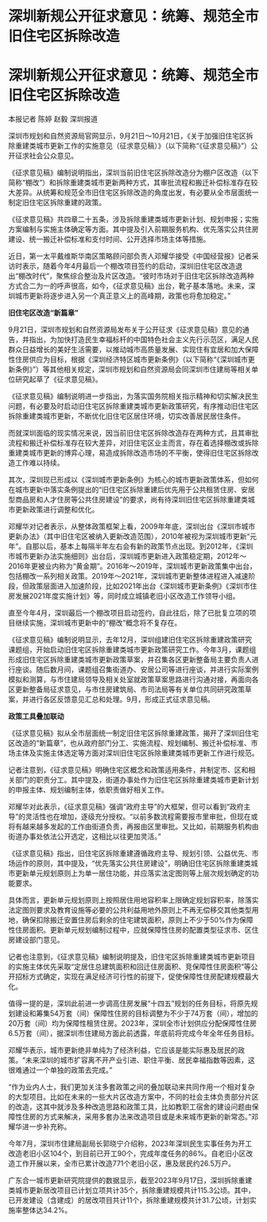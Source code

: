 # 深圳新规公开征求意见：统筹、规范全市旧住宅区拆除改造

# 深圳新规公开征求意见：统筹、规范全市旧住宅区拆除改造

本报记者 陈婷 赵毅 深圳报道

深圳市规划和自然资源局官网显示，9月21日～10月21日，《关于加强旧住宅区拆除重建类城市更新工作的实施意见（征求意见稿）》（以下简称“《征求意见稿》”）公开征求社会公众意见。

《征求意见稿》编制说明指出，深圳当前旧住宅区拆除改造分为棚户区改造（以下简称“棚改”）和拆除重建类城市更新两种方式，其审批流程和搬迁补偿标准存在较大差异。从统筹和规范全市旧住宅区拆除改造的角度出发，有必要从全市层面统一制定旧住宅区拆除重建的政策。

《征求意见稿》共四章二十五条，涉及拆除重建类城市更新计划、规划申报；实施方案编制与实施主体确定等方面。其中提及引入前期服务机构、优先落实公共住房建设、统一搬迁补偿标准和支付时间、公开选择市场主体等措施。

近日，第一太平戴维斯华南区策略顾问部负责人邓耀华接受《中国经营报》记者采访时表示，随着今年4月最后一个棚改项目签约的启动，深圳旧住宅区改造退出“棚改时代”，聚焦综合整治及片区改造。“彼时市场对于旧住宅区拆除改造两种方式合二为一的呼声很高，如今，《征求意见稿》出台，靴子基本落地。未来，深圳城市更新将逐步进入另一个真正意义上的高峰期，政策也将愈加稳定。”

**旧住宅区改造“新篇章”**

9月21日，深圳市规划和自然资源局发布关于公开征求《征求意见稿》意见的通告，并指出，为加快打造民生幸福标杆的中国特色社会主义先行示范区，满足人民群众日益增长的美好生活需要，以推动城市高质量发展、实现住有宜居和加大保障性住房供应为目标，根据《深圳经济特区城市更新条例》（以下简称“《深圳城市更新条例》”）等其他相关规定，深圳市规划和自然资源局会同深圳市住建局等相关单位研究起草了《征求意见稿》。

《征求意见稿》编制说明进一步指出，为落实国务院相关指示精神和切实解决民生问题，有必要及时启动旧住宅区拆除重建类城市更新政策研究，有序推动旧住宅区拆除重建类城市更新，不断优化旧住宅区居住环境，切实改善居民居住条件。

而就深圳面临的现实情况来说，因当前旧住宅区拆除改造存在两种方式，且其审批流程和搬迁补偿标准存在较大差异，对旧住宅区业主而言，存在着选择棚改或拆除重建类城市更新的博弈心理，易造成拆除改造市场的不平衡，使得旧住宅区拆除改造工作难以持续。

其次，深圳现已形成以《深圳城市更新条例》为核心的城市更新政策体系，但如何在城市更新中落实条例提出的“旧住宅区拆除重建后优先用于公共租赁住房、安居型商品房和人才住房等公共住房建设”的要求，尚有待深圳旧住宅区拆除重建类城市更新政策进行调整和优化。

邓耀华对记者表示，从整体政策框架上看，2009年年底，深圳出台《深圳市城市更新办法》（其中旧住宅区被纳入更新改造范围），2010年被视为深圳城市更新“元年”。自那以后，基本上每隔半年左右会有新的政策节点出现。到2012年，《深圳市城市更新办法实施细则》出台后，深圳城市更新进入政策稳定期，2012年～2016年更被业内称为“黄金期”。2016年～2019年，深圳城市更新政策集中出台，包括棚改一系列相关政策。2019年～2021年，深圳城市更新整体进程进入减速阶段，但政策层面进入加速阶段，比如2021年出台《深圳城市更新条例》《深圳市住房发展2021年度实施计划》等，同时成立城镇老旧小区改造工作领导小组。

直至今年4月，深圳最后一个棚改项目启动签约，自此往后，除了已批复立项的项目继续实施，深圳城市更新中的“棚改”概念将不复存在。

《征求意见稿》编制说明显示，去年12月，深圳组建旧住宅区拆除重建政策研究课题组，开始启动旧住宅区拆除重建类城市更新政策研究工作。今年3月，课题组形成旧住宅区拆除重建类城市更新政策草案，并召集各区更新整备局主要负责人进行座谈。随后数月间，课题组召集街道办、安居公司等进行座谈，并进行实际案例模拟和测算，与市住建局领导及相关处室就政策草案思路进行沟通对接，再面向各区更新整备局征求意见，与市住房建筑局、市司法局等有关单位共同研究政策草案，并进行各区反馈意见汇总和处理。9月，形成正式征求意见稿。

**政策工具叠加联动**

《征求意见稿》拟从全市层面统一制定旧住宅区拆除重建政策，揭开了深圳旧住宅区改造的“新篇章”，也从政府部门分工、实施流程、规划编制、搬迁补偿标准、市场主体及实施主体选定等方面对深圳旧住宅区拆除重建类城市更新工作进行规范。

记者注意到，《征求意见稿》明确住宅区概念和政策适用条件，并制定市、区和相关部门的职责分工。其中提及，街道办事处作为旧住宅区拆除重建类城市更新计划的申报主体、规划编制主体，依职责做好相关工作。

邓耀华对此表示，《征求意见稿》强调“政府主导”的大框架，但可以看到“政府主导”的灵活性也在增加，逐级充分授权。“以前多数流程需要报市里审批，但现在或将有越来越多发起的工作由街道负责，再报由区里审批。又比如，前期服务机构由街道办事处依法公开选定，这相比以往更加灵活。”

《征求意见稿》指出，旧住宅区拆除重建遵循政府主导、规划引领、公益优先、市场运作的原则，其中提及，“优先落实公共住房建设”，明确旧住宅区拆除重建类城市更新单元规划原则上为单一居住功能，并应落实法定图则等上层次规划确定的功能要求。

具体而言，更新单元规划原则上按照居住用地容积率上限确定规划容积率，除落实法定图则要求及教育设施等必要的公共利益用地外原则上不再无偿移交其他类型用地，确保扣除搬迁安置住房后剩余的住宅建筑面积，原则上不少于50%作为保障性住房面积。更新单元规划编制过程中，应就保障性住房的配置类型征求市、区住房建设部门意见。

记者也注意到，《征求意见稿》编制说明提及，旧住宅区拆除重建类城市更新项目的实施主体优先采取“定居住总建筑面积和回迁住房面积、竞保障性住房面积”等公开招标方式确定，实现在满足经济可行性的前提下，促使保障性住房配建规模最大化。

值得一提的是，深圳此前进一步调高住房发展“十四五”规划的任务目标，将原先规划建设和筹集54万套（间）保障性住房的目标调整为不少于74万套（间），增加的20万套（间）均为保障性租赁住房。2023年，深圳全市计划供应分配保障性住房6.5万套（间），据深圳市住建局方面此前透露，年底前将完成今年全年任务目标。

邓耀华表示，城市更新绝非单纯为了经济利益，它应该是能实际惠及居民的政策。“未来深圳的城市扩容离不开产业引进、职住平衡、居民幸福指数等因素，这很难通过一个单独的政策去完成。”

“作为业内人士，我们更加关注多套政策之间的叠加联动来共同作用一个相对复杂的大型项目。比如在未来的一些大片区改造方案中，不同的社会主体负责部分片区的改造，这其中就涉及多种改造思路和政策工具，比如教职工宿舍的建设问题由保障性住房的方式来解决，采用多套办法来改造项目或是未来城市更新的新常态。”邓耀华进一步补充称。

今年7月，深圳市住建局副局长郭晓宁介绍称，2023年深圳民生实事任务为开工改造老旧小区104个，到目前已开工90个，完成年度任务的86%。自老旧小区改造工作开展以来，全市已累计改造771个老旧小区，惠及居民约26.5万户。

广东合一城市更新研究院提供的数据显示，截至2023年9月17日，深圳拆除重建类城市更新居改项目已计划立项共计35个，拆除重建规模共计115.3公顷。其中，已开发建设（含建成）的居改项目共计11个，拆除重建规模共计31.7公顷，计划实施率整体达34.2%。

